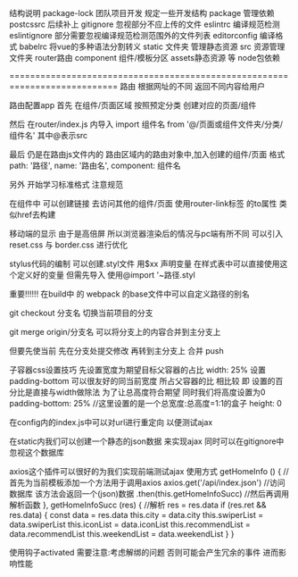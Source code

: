 结构说明
package-lock 团队项目开发 规定一些开发结构
package 管理依赖
postcssrc 后续补上
gitignore 忽视部分不应上传的文件
eslintrc 编译规范检测
eslintignore 部分需要忽视编译规范检测范围外的文件列表
editorconfig 编译格式
babelrc 将vue的多种语法分割转义
static 文件夹 管理静态资源
src 资源管理文件夹 router路由 component 组件/模板分区 assets静态资源 等
node包依赖

===========================================================================
路由
根据网址的不同 返回不同内容给用户


路由配置app
首先 在组件/页面区域 按照预定分类 创建对应的页面/组件

然后 在router/index.js 内导入
import 组件名 from '@/页面或组件文件夹/分类/组件名' 其中@表示src

最后 仍是在路由js文件内的 路由区域内的路由对象中,加入创建的组件/页面
格式
      path: '路径',
      name: '路由名',
      component: 组件名


另外  开始学习标准格式  注意规范

在组件中 可以创建链接 去访问其他的组件/页面 使用router-link标签 的to属性 类似href去构建

移动端的显示 由于是高倍屏 所以浏览器渲染后的情况与pc端有所不同
可以引入reset.css 与 border.css 进行优化

stylus代码的编制 可以创建.styl文件  用$xx 声明变量 在样式表中可以直接使用这个定义好的变量
但需先导入 使用@import '~路径.styl

重要!!!!!!
在build中 的 webpack 的base文件中可以自定义路径的别名


git checkout 分支名 切换当前项目的分支



git merge origin/分支名  可以将分支上的内容合并到主分支上

但要先使当前 先在分支处提交修改  再转到主分支上 合并 push

子容器css设置技巧
先设置宽度为期望目标父容器的占比
    width: 25%
设置padding-bottom 可以很友好的同当前宽度 所占父容器的比 相比较 即 设置的百分比是直接与width做除法
为了让总高度符合期望 同时我们将高度设置为0
    padding-bottom: 25%  //这里设置的是一个总宽度:总高度=1:1的盒子
    height: 0


在config内的index.js中可以对url进行重定向 以便测试ajax

在static内我们可以创建一个静态的json数据 来实现ajax 同时可以在gitignore中忽视这个数据库

axios这个插件可以很好的为我们实现前端测试ajax
使用方式
getHomeInfo () {  //首先为当前模板添加一个方法用于调用axios
      axios.get('/api/index.json')  //访问数据库 该方法会返回一个(json)数据
      .then(this.getHomeInfoSucc)       //然后再调用解析函数
},
getHomeInfoSucc (res) { //解析
  res = res.data
  if (res.ret && res.data) {
    const data = res.data
    this.city = data.city
    this.swiperList = data.swiperList
    this.iconList = data.iconList
    this.recommendList = data.recommendList
    this.weekendList = data.weekendList
  }
}

使用钩子activated 需要注意:考虑解绑的问题 否则可能会产生冗余的事件 进而影响性能
